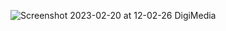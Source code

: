 ![Screenshot 2023-02-20 at 12-02-26 DigiMedia](https://user-images.githubusercontent.com/103949296/220074280-439a51db-12e8-47c6-8dd2-ad1530dbf013.png)
